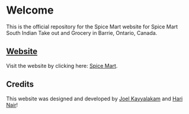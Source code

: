 # Welcome

This is the official repository for the Spice Mart website for Spice Mart South Indian Take out and Grocery in Barrie, Ontario, Canada.

## [Website](https://spicemartbarrie.ca/)

Visit the website by clicking here: [Spice Mart](https://spicemartbarrie.ca/).

## Credits  

This website was designed and developed by [Joel Kayyalakam](https://www.linkedin.com/in/joel-kayyalakam/) and [Hari Nair](https://www.linkedin.com/in/hari-nair-0a1627251/)!
